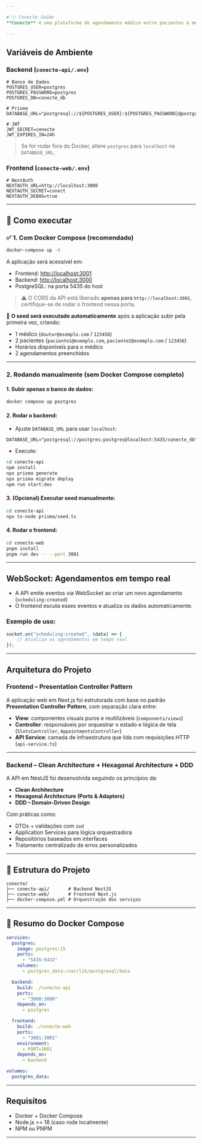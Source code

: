 ```yaml
---

# 🩺 Conecte Saúde
**Conecte** é uma plataforma de agendamento médico entre pacientes e médicos, com autenticação, gerenciamento de horários em tempo real via WebSocket. Algumas funcionalidades estão mockadas, porém nenhuma que atrapalhe o fluxo principal de agendamento.

---
```


## Variáveis de Ambiente

### Backend (`conecte-api/.env`)

```env
# Banco de Dados
POSTGRES_USER=postgres
POSTGRES_PASSWORD=postgres
POSTGRES_DB=conecte_db

# Prisma
DATABASE_URL="postgresql://${POSTGRES_USER}:${POSTGRES_PASSWORD}@postgres:5432/${POSTGRES_DB}"

# JWT
JWT_SECRET=conecte
JWT_EXPIRES_IN=24h
```

> Se for rodar fora do Docker, altere `postgres` para `localhost` na `DATABASE_URL`.

### Frontend (`conecte-web/.env`)

```env
# NextAuth
NEXTAUTH_URL=http://localhost:3000
NEXTAUTH_SECRET=conect
NEXTAUTH_DEBUG=true
```

---

## 🚀 Como executar

### ✅ 1. Com Docker Compose (recomendado)

```bash
docker-compose up -d
```

A aplicação será acessível em:

- Frontend: [http://localhost:3001](http://localhost:3001)
- Backend: [http://localhost:3000](http://localhost:3000)
- PostgreSQL: na porta 5435 do host

> ⚠️ O CORS da API está liberado **apenas para `http://localhost:3001`**, certifique-se de rodar o frontend nessa porta.

📌 **O seed será executado automaticamente** após a aplicação subir pela primeira vez, criando:

- 1 médico (`doutor@exemplo.com` / `123456`)
- 2 pacientes (`paciente1@exemplo.com`, `paciente2@exemplo.com` / `123456`)
- Horários disponíveis para o médico
- 2 agendamentos preenchidos

---

### 2. Rodando manualmente (sem Docker Compose completo)

#### 1. Subir apenas o banco de dados:

```bash
docker compose up postgres
```

#### 2. Rodar o backend:

- Ajuste `DATABASE_URL` para usar `localhost`:

```env
DATABASE_URL="postgresql://postgres:postgres@localhost:5435/conecte_db"
```

- Execute:

```bash
cd conecte-api
npm install
npx prisma generate
npx prisma migrate deploy
npm run start:dev
```

#### 3. (Opcional) Executar seed manualmente:

```bash
cd conecte-api
npx ts-node prisma/seed.ts
```

#### 4. Rodar o frontend:

```bash
cd conecte-web
pnpm install
pnpm run dev -- --port 3001
```

---

## WebSocket: Agendamentos em tempo real

- A API emite eventos via WebSocket ao criar um novo agendamento (`scheduling:created`)
- O frontend escuta esses eventos e atualiza os dados automaticamente.

### Exemplo de uso:

```ts
socket.on("scheduling:created", (data) => {
	// Atualiza os agendamentos em tempo real
});
```

---

## Arquitetura do Projeto

### Frontend – **Presentation Controller Pattern**

A aplicação web em Next.js foi estruturada com base no padrão **Presentation Controller Pattern**, com separação clara entre:

- **View**: componentes visuais puros e reutilizáveis (`components/views`)
- **Controller**: responsáveis por orquestrar o estado e lógica de tela (`SlotsController`, `AppointmentsController`)
- **API Service**: camada de infraestrutura que lida com requisições HTTP (`api-service.ts`)

---

### Backend – **Clean Architecture + Hexagonal Architecture + DDD**

A API em NestJS foi desenvolvida seguindo os princípios da:

- **Clean Architecture**
- **Hexagonal Architecture (Ports & Adapters)**
- **DDD – Domain-Driven Design**

Com práticas como:

- DTOs + validações com `zod`
- Application Services para lógica orquestradora
- Repositórios baseados em interfaces
- Tratamento centralizado de erros personalizados

---

## 📂 Estrutura do Projeto

```
conecte/
├── conecte-api/       # Backend NestJS
├── conecte-web/       # Frontend Next.js
├── docker-compose.yml # Orquestração dos serviços
```

---

## 🐳 Resumo do Docker Compose

```yaml
services:
  postgres:
    image: postgres:15
    ports:
      - "5435:5432"
    volumes:
      - postgres_data:/var/lib/postgresql/data

  backend:
    build: ./conecte-api
    ports:
      - "3000:3000"
    depends_on:
      - postgres

  frontend:
    build: ./conecte-web
    ports:
      - "3001:3001"
    environment:
      - PORT=3001
    depends_on:
      - backend

volumes:
  postgres_data:
```

---

## Requisitos

- Docker + Docker Compose
- Node.js >= 18 (caso rode localmente)
- NPM ou PNPM

---
